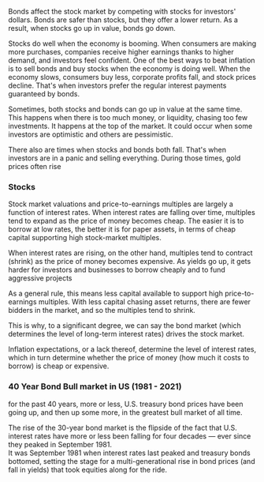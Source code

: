 Bonds affect the stock market by competing with stocks for investors' dollars. Bonds are safer than stocks, but they offer a lower return. As a result, when stocks go up in value, bonds go down.  

Stocks do well when the economy is booming. When consumers are making more purchases, companies receive higher earnings thanks to higher demand, and investors feel confident. One of the best ways to beat inflation is to sell bonds and buy stocks when the economy is doing well. When the economy slows, consumers buy less, corporate profits fall, and stock prices decline. That's when investors prefer the regular interest payments guaranteed by bonds.  

Sometimes, both stocks and bonds can go up in value at the same time. This happens when there is too much money, or liquidity, chasing too few investments. It happens at the top of the market. It could occur when some investors are optimistic and others are pessimistic.

There also are times when stocks and bonds both fall. That's when investors are in a panic and selling everything. During those times, gold prices often rise  

### Stocks
Stock market valuations and price-to-earnings multiples are largely a function of interest rates. When interest rates are falling over time, multiples tend to expand as the price of money becomes cheap. The easier it is to borrow at low rates, the better it is for paper assets, in terms of cheap capital supporting high stock-market multiples. 

When interest rates are rising, on the other hand, multiples tend to contract (shrink) as the price of money becomes expensive. As yields go up, it gets harder for investors and businesses to borrow cheaply and to fund aggressive projects  

As a general rule, this means less capital available to support high price-to-earnings multiples. With less capital chasing asset returns, there are fewer bidders in the market, and so the multiples tend to shrink.

This is why, to a significant degree, we can say the bond market (which determines the level of long-term interest rates) drives the stock market.

Inflation expectations, or a lack thereof, determine the level of interest rates, which in turn determine whether the price of money (how much it costs to borrow) is cheap or expensive.  

### 40 Year Bond Bull market in US (1981 - 2021)
for the past 40 years, more or less, U.S. treasury bond prices have been going up, and then up some more, in the greatest bull market of all time.

The rise of the 30-year bond market is the flipside of the fact that U.S. interest rates have more or less been falling for four decades — ever since they peaked in September 1981.   
It was September 1981 when interest rates last peaked and treasury bonds bottomed, setting the stage for a multi-generational rise in bond prices (and fall in yields) that took equities along for the ride.

